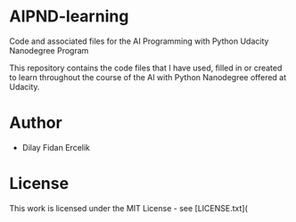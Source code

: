 # AIPND-learning
Code and associated files for the AI Programming with Python Udacity Nanodegree Program

This repository contains the code files that I have used, filled in or created to learn throughout the course of the AI with Python Nanodegree offered at Udacity.


# Author
- Dilay Fidan Ercelik

# License
This work is licensed under the MIT License - see [LICENSE.txt](
